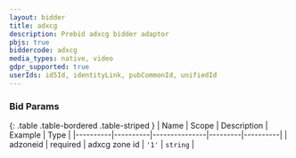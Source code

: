 ```yaml
---
layout: bidder
title: adxcg
description: Prebid adxcg bidder adaptor
pbjs: true
biddercode: adxcg
media_types: native, video
gdpr_supported: true
userIds: id5Id, identityLink, pubCommonId, unifiedId
---
```


### Bid Params

{: .table .table-bordered .table-striped }
| Name     | Scope    | Description   | Example | Type     |
|----------|----------|---------------|---------|----------|
| adzoneid | required | adxcg zone id | `'1'`   | `string` |
